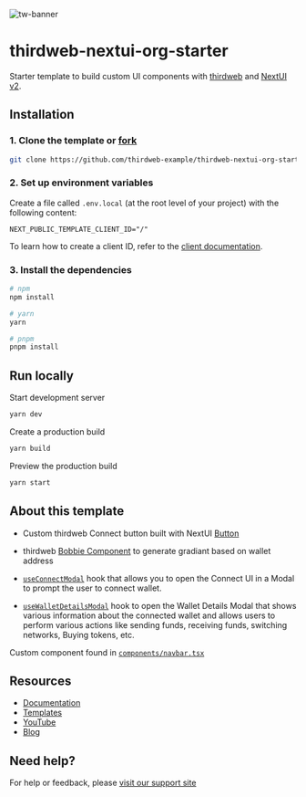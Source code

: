![tw-banner](https://github.com/thirdweb-example/next-starter/assets/57885104/20c8ce3b-4e55-4f10-ae03-2fe4743a5ee8)

# thirdweb-nextui-org-starter

Starter template to build custom UI components with [thirdweb](https://thirdweb.com/) and [NextUI v2](https://nextui.org/).

## Installation

### 1. Clone the template or [fork](https://github.com/thirdweb-example/thirdweb-nextui-org-starter.git/fork)
```bash
git clone https://github.com/thirdweb-example/thirdweb-nextui-org-starter.git
```

### 2. Set up environment variables
Create a file called `.env.local` (at the root level of your project) with the following content:
```
NEXT_PUBLIC_TEMPLATE_CLIENT_ID="/"
```

To learn how to create a client ID, refer to the [client documentation](https://portal.thirdweb.com/typescript/v5/client).

### 3. Install the dependencies

```bash
# npm
npm install

# yarn
yarn

# pnpm
pnpm install
``` 

## Run locally

Start development server

```bash
yarn dev
```

Create a production build

```bash
yarn build
```

Preview the production build

```bash
yarn start
```

## About this template

- Custom thirdweb Connect button built with NextUI [Button](https://nextui.org/docs/components/button)

- thirdweb [Bobbie Component](https://portal.thirdweb.com/references/typescript/v5/Blobbie) to generate gradiant based on wallet address

- [`useConnectModal`](https://portal.thirdweb.com/references/typescript/v5/useConnectModal) hook that allows you to open the Connect UI in a Modal to prompt the user to connect wallet.

- [`useWalletDetailsModal`](https://portal.thirdweb.com/react/v5/useWalletDetailsModal) hook to open the Wallet Details Modal that shows various information about the connected wallet and allows users to perform various actions like sending funds, receiving funds, switching networks, Buying tokens, etc.

Custom component found in [`components/navbar.tsx`](https://github.com/thirdweb-example/thirdweb-nextui-org-starter/blob/main/components/navbar.tsx#L87)



## Resources

- [Documentation](https://portal.thirdweb.com/typescript/v5)
- [Templates](https://thirdweb.com/templates)
- [YouTube](https://www.youtube.com/c/thirdweb)
- [Blog](https://blog.thirdweb.com)

## Need help?

For help or feedback, please [visit our support site](https://thirdweb.com/support)